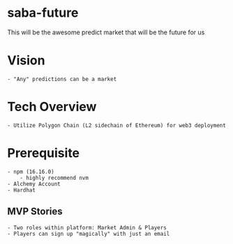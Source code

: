 # saba-future
This will be the awesome predict market that will be the future for us

# Vision
    - "Any" predictions can be a market

# Tech Overview
    - Utilize Polygon Chain (L2 sidechain of Ethereum) for web3 deployment

# Prerequisite
    - npm (16.16.0)
        - highly recommend nvm
    - Alchemy Account
    - Hardhat


## MVP Stories
    - Two roles within platform: Market Admin & Players
    - Players can sign up "magically" with just an email